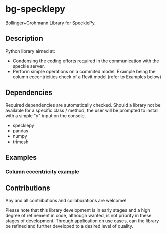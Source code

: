 # bg-specklepy
Bollinger+Grohmann Library for SpecklePy.

## Description
Python library aimed at:
* Condensing the coding efforts required in the communication with the speckle server.
* Perform simple operations on a commited model. Example being the column eccentricities check of a Revit model (refer to Examples below)

## Dependencies
Required dependencies are automatically checked. Should a library not be available for a specific class / method, the user will be prompted to install with a simple "y" input on the console. 
* specklepy
* pandas
* numpy
* trimesh

## Examples

### Column eccentricity example

## Contributions
Any and all contributions and collaborations are welcome! 

Please note that this library development is in early stages and a high degree of refinement in code, although wanted, is not priority in these stages of development. Through application on use cases, can the library be refined and further developed to a desired level of quality.
